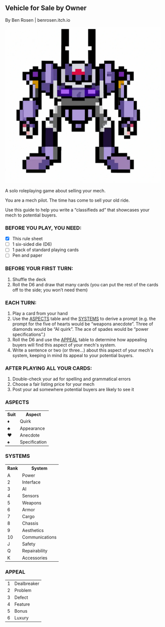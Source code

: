 ## Vehicle for Sale by Owner
By Ben Rosen | benrosen.itch.io

![Pixel art mech](image.webp)

A solo roleplaying game about selling your mech.

You are a mech pilot. The time has come to sell your old ride.

Use this guide to help you write a “classifieds ad” that showcases your mech to potential buyers.

### BEFORE YOU PLAY, YOU NEED:

- [x] This rule sheet
- [ ] 1 six-sided die (D6)
- [ ] 1 pack of standard playing cards
- [ ] Pen and paper

### BEFORE YOUR FIRST TURN:
1. Shuffle the deck
2. Roll the D6 and draw that many cards (you can put the rest of the cards off to the side; you won’t need them)

### EACH TURN:
1. Play a card from your hand
2. Use the [ASPECTS](#aspects) table and the [SYSTEMS](#systems) to derive a prompt (e.g. the prompt for the five of hearts would be “weapons anecdote”. Three of diamonds would be “AI quirk”. The ace of spades would be “power specifications”.)
3. Roll the D6 and use the [APPEAL](#appeal) table to determine how appealing buyers will find this aspect of your mech's system.
4. Write a sentence or two (or three…) about this aspect of your mech's system, keeping in mind its appeal to your potential buyers.

### AFTER PLAYING ALL YOUR CARDS:
1. Double-check your ad for spelling and grammatical errors
2. Choose a fair listing price for your mech
3. Post your ad somewhere potential buyers are likely to see it

### ASPECTS
<table>
  <tr>
    <th>Suit</th>
    <th>Aspect</th>
  </tr>
  <tr>
    <td>♦</td>
    <td>Quirk</td>
  </tr>
  <tr>
    <td>♣</td>
    <td>Appearance</td>
  </tr>
  <tr>
    <td>♥</td>
    <td>Anecdote</td>
  </tr>
  <tr>
    <td>♠</td>
    <td>Specification</td>
  </tr>
</table>

### SYSTEMS
<table>
  <tr>
    <th>Rank</th>
    <th>System</th>
  </tr>
  <tr>
    <td>A</td>
    <td>Power</td>
  </tr>
  <tr>
    <td>2</td>
    <td>Interface</td>
  </tr>
  <tr>
    <td>3</td>
    <td>AI</td>
  </tr>
  <tr>
    <td>4</td>
    <td>Sensors</td>
  </tr>
    <tr>
    <td>5</td>
    <td>Weapons</td>
  </tr>
  <tr>
    <td>6</td>
    <td>Armor</td>
  </tr>
  <tr>
    <td>7</td>
    <td>Cargo</td>
  </tr>
  <tr>
    <td>8</td>
    <td>Chassis</td>
  </tr>
    <tr>
    <td>9</td>
    <td>Aesthetics</td>
  </tr>
  <tr>
    <td>10</td>
    <td>Communications</td>
  </tr>
  <tr>
    <td>J</td>
    <td>Safety</td>
  </tr>
  <tr>
    <td>Q</td>
    <td>Repairability</td>
  </tr>
    <tr>
    <td>K</td>
    <td>Accessories</td>
  </tr>
</table>

### APPEAL

<table>
<tr>
    <td>1</td>
    <td>Dealbreaker</td>
  </tr>
  <tr>
    <td>2</td>
    <td>Problem</td>
  </tr>
  <tr>
    <td>3</td>
    <td>Defect</td>
  </tr>
  <tr>
    <td>4</td>
    <td>Feature</td>
  </tr>
    <tr>
    <td>5</td>
    <td>Bonus</td>
  </tr>
  <tr>
    <td>6</td>
    <td>Luxury</td>
  </tr>
</table>
